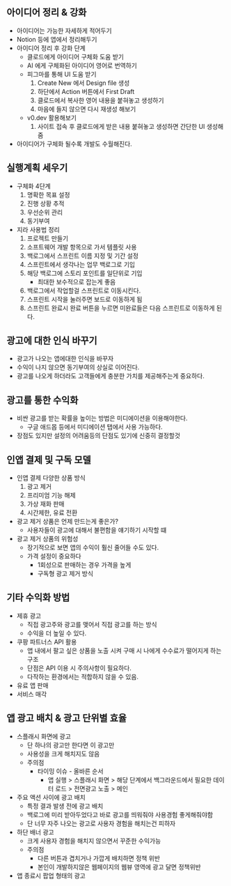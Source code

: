## 아이디어 정리 & 강화

- 아이디어는 가능한 자세하게 적어두기
- Notion 등에 앱에서 정리해두기
- 아이디어 정리 후 강화 단계
  - 클로드에게 아이디어 구체화 도움 받기
  - AI 에게 구체화된 아이디어 영어로 번역하기
  - 피그마를 통해 UI 도움 받기
    1. Create New 에서 Design file 생성
    2. 하단에서 Action 버튼에서 First Draft
    3. 클로드에서 복사한 영어 내용을 붙혀놓고 생성하기
    4. 마음에 들지 않으면 다시 재생성 해보기
  - v0.dev 활용해보기
    1. 사이트 접속 후 클로드에게 받은 내용 붙혀놓고 생성하면 간단한 UI 생성해줌
- 아이디어가 구체화 될수록 개발도 수월해진다.

## 실행계획 세우기

- 구체화 4단계
  1. 명확한 목표 설정
  2. 진행 상황 추적
  3. 우선순위 관리
  4. 동기부여
- 지라 사용법 정리
  1. 프로젝트 만들기
  2. 소프트웨어 개발 항목으로 가서 템플릿 사용
  3. 백로그에서 스프린트 이름 지정 및 기간 설정
  4. 스프린트에서 생각나는 업무 백로그로 기입
  5. 해당 백로그에 스토리 포인트를 일단위로 기입
     - 최대한 보수적으로 잡는게 좋음
  6. 백로그에서 작업할걸 스프린트로 이동시킨다.
  7. 스프린트 시작을 눌러주면 보드로 이동하게 됨
  8. 스프린트 완료시 완료 버튼을 누르면 미완료들은 다음 스프린트로 이동하게 된다.

## 광고에 대한 인식 바꾸기

- 광고가 나오는 앱에대한 인식을 바꾸자
- 수익이 나지 않으면 동기부여의 상실로 이어진다.
- 광고를 나오게 하더라도 고객들에게 충분한 가치를 제공해주는게 중요하다.

## 광고를 통한 수익화

- 비싼 광고를 받는 확률을 높이는 방법은 미디에이션을 이용해야한다.
  - 구글 애드몹 등에서 미디에이션 탭에서 사용 가능하다.
- 장점도 있지만 설정의 어려움등의 단점도 있기에 신중히 결정할것

## 인앱 결제 및 구독 모델

- 인앱 결제 다양한 상품 방식
  1. 광고 제거
  2. 프리미엄 기능 해제
  3. 가상 재화 판매
  4. 시간제한, 유료 전환
- 광고 제거 상품은 언제 만드는게 좋은가?
  - 사용자들이 광고에 대해서 불편함을 얘기하기 시작할 떄
- 광고 제거 상품의 위험성
  - 장기적으로 보면 앱의 수익이 훨신 줄어들 수도 있다.
  - 가격 설정이 중요하다
    - 1회성으로 판매하는 경우 가격을 높게
    - 구독형 광고 제거 방식

## 기타 수익화 방법

- 제휴 광고
  - 직접 광고주와 광고를 맺어서 직접 광고를 하는 방식
  - 수익을 더 높일 수 있다.
- 쿠팡 파트너스 API 활용
  - 앱 내에서 팔고 싶은 상품을 노출 시켜 구매 시 나에게 수수료가 떨어지게 하는 구조
  - 단점은 API 이용 시 주의사항이 필요하다.
  - 다작하는 환경에서는 적합하지 않을 수 있음.
- 유료 앱 판매
- 서비스 매각

## 앱 광고 배치 & 광고 단위별 효율

- 스플래시 화면에 광고
  - 단 하나의 광고만 한다면 이 광고만
  - 사용성을 크게 해치지도 않음
  - 주의점
    - 타이밍 이슈 - 올바른 순서
      - 앱 실행 > 스플래시 화면 > 해당 단계에서 백그라운드에서 필요한 데이터 로드 > 전면광고 노출 > 메인
- 주요 액션 사이에 광고 배치
  - 특정 결과 발생 전에 광고 배치
  - 백로그에 미리 받아두었다고 바로 광고를 띄워줘야 사용경험 좋게해줘야함
  - 단 너무 자주 나오는 광고로 사용자 경험을 해치는건 피하자
- 하단 배너 광고
  - 크게 사용자 경험을 해치지 않으면서 꾸준한 수익가능
  - 주의점
    - 다른 버튼과 겹치거나 가깝게 배치하면 정책 위반
    - 본인이 개발하지않은 웹페이지의 웹뷰 영역에 광고 달면 정책위반
- 앱 종료시 팝업 형태의 광고
